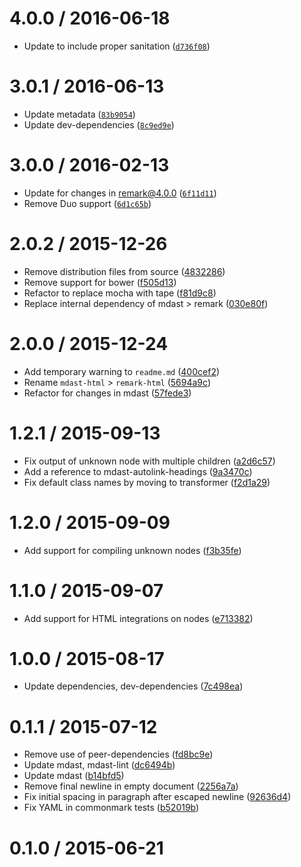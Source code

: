 <!--remark setext-->

<!--lint disable no-multiple-toplevel-headings -->

4.0.0 / 2016-06-18
==================

*   Update to include proper sanitation ([`d736f08`](https://github.com/wooorm/remark-html/commit/d736f08))

3.0.1 / 2016-06-13
==================

*   Update metadata ([`83b9054`](https://github.com/wooorm/remark-html/commit/83b9054))
*   Update dev-dependencies ([`8c9ed9e`](https://github.com/wooorm/remark-html/commit/8c9ed9e))

3.0.0 / 2016-02-13
==================

*   Update for changes in remark@4.0.0 ([`6f11d11`](https://github.com/wooorm/remark-html/commit/6f11d11))
*   Remove Duo support ([`6d1c65b`](https://github.com/wooorm/remark-html/commit/6d1c65b))

2.0.2 / 2015-12-26
==================

*   Remove distribution files from source ([4832286](https://github.com/wooorm/remark-html/commit/4832286))
*   Remove support for bower ([f505d13](https://github.com/wooorm/remark-html/commit/f505d13))
*   Refactor to replace mocha with tape ([f81d9c8](https://github.com/wooorm/remark-html/commit/f81d9c8))
*   Replace internal dependency of mdast > remark ([030e80f](https://github.com/wooorm/remark-html/commit/030e80f))

2.0.0 / 2015-12-24
==================

*   Add temporary warning to `readme.md` ([400cef2](https://github.com/wooorm/remark-html/commit/400cef2))
*   Rename `mdast-html` > `remark-html` ([5694a9c](https://github.com/wooorm/remark-html/commit/5694a9c))
*   Refactor for changes in mdast ([57fede3](https://github.com/wooorm/remark-html/commit/57fede3))

1.2.1 / 2015-09-13
==================

*   Fix output of unknown node with multiple children ([a2d6c57](https://github.com/wooorm/remark-html/commit/a2d6c57))
*   Add a reference to mdast-autolink-headings ([9a3470c](https://github.com/wooorm/remark-html/commit/9a3470c))
*   Fix default class names by moving to transformer ([f2d1a29](https://github.com/wooorm/remark-html/commit/f2d1a29))

1.2.0 / 2015-09-09
==================

*   Add support for compiling unknown nodes ([f3b35fe](https://github.com/wooorm/remark-html/commit/f3b35fe))

1.1.0 / 2015-09-07
==================

*   Add support for HTML integrations on nodes ([e713382](https://github.com/wooorm/remark-html/commit/e713382))

1.0.0 / 2015-08-17
==================

*   Update dependencies, dev-dependencies ([7c498ea](https://github.com/wooorm/remark-html/commit/7c498ea))

0.1.1 / 2015-07-12
==================

*   Remove use of peer-dependencies ([fd8bc9e](https://github.com/wooorm/remark-html/commit/fd8bc9e))
*   Update mdast, mdast-lint ([dc6494b](https://github.com/wooorm/remark-html/commit/dc6494b))
*   Update mdast ([b14bfd5](https://github.com/wooorm/remark-html/commit/b14bfd5))
*   Remove final newline in empty document ([2256a7a](https://github.com/wooorm/remark-html/commit/2256a7a))
*   Fix initial spacing in paragraph after escaped newline ([92636d4](https://github.com/wooorm/remark-html/commit/92636d4))
*   Fix YAML in commonmark tests ([b52019b](https://github.com/wooorm/remark-html/commit/b52019b))

0.1.0 / 2015-06-21
==================
